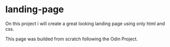 # landing-page

On this project i will create a great looking landing page using only html and css.

This page was builded from scratch following the Odin Project.
